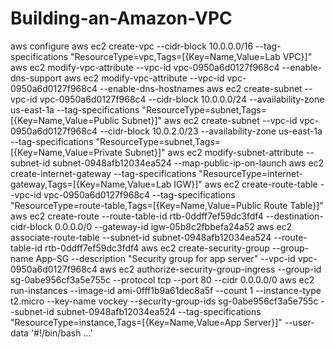 # Building-an-Amazon-VPC
aws configure
aws ec2 create-vpc --cidr-block 10.0.0.0/16 --tag-specifications "ResourceType=vpc,Tags=[{Key=Name,Value=Lab VPC}]"
aws ec2 modify-vpc-attribute --vpc-id vpc-0950a6d0127f968c4 --enable-dns-support
aws ec2 modify-vpc-attribute --vpc-id vpc-0950a6d0127f968c4 --enable-dns-hostnames
aws ec2 create-subnet --vpc-id vpc-0950a6d0127f968c4 --cidr-block 10.0.0.0/24 --availability-zone us-east-1a --tag-specifications "ResourceType=subnet,Tags=[{Key=Name,Value=Public Subnet}]"
aws ec2 create-subnet --vpc-id vpc-0950a6d0127f968c4 --cidr-block 10.0.2.0/23 --availability-zone us-east-1a --tag-specifications "ResourceType=subnet,Tags=[{Key=Name,Value=Private Subnet}]"
aws ec2 modify-subnet-attribute --subnet-id subnet-0948afb12034ea524 --map-public-ip-on-launch
aws ec2 create-internet-gateway --tag-specifications "ResourceType=internet-gateway,Tags=[{Key=Name,Value=Lab IGW}]"
aws ec2 create-route-table --vpc-id vpc-0950a6d0127f968c4 --tag-specifications "ResourceType=route-table,Tags=[{Key=Name,Value=Public Route Table}]"
aws ec2 create-route --route-table-id rtb-0ddff7ef59dc3fdf4 --destination-cidr-block 0.0.0.0/0 --gateway-id igw-05b8c2fbbefa24a52
aws ec2 associate-route-table --subnet-id subnet-0948afb12034ea524 --route-table-id rtb-0ddff7ef59dc3fdf4
aws ec2 create-security-group --group-name App-SG --description "Security group for app server" --vpc-id vpc-0950a6d0127f968c4
aws ec2 authorize-security-group-ingress --group-id sg-0abe956cf3a5e755c --protocol tcp --port 80 --cidr 0.0.0.0/0
aws ec2 run-instances --image-id ami-0fff1b9a61dec8a5f --count 1 --instance-type t2.micro --key-name vockey --security-group-ids sg-0abe956cf3a5e755c --subnet-id subnet-0948afb12034ea524 --tag-specifications "ResourceType=instance,Tags=[{Key=Name,Value=App Server}]" --user-data '#!/bin/bash ...'
